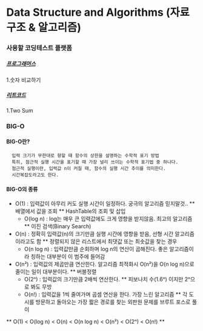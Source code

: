 # Data Structure and Algorithms (자료구조 & 알고리즘)

### 사용할 코딩테스트 플랫폼
##### [프로그래머스](https://programmers.co.kr/)
  1.숫자 비교하기 <br>
##### [리트코드](https://leetcode.com)
  1.Two Sum <br>
### BIG-O
#### BIG-O란?
      입력 크기가 무한대로 향할 때 함수의 상한을 설명하는 수학적 표기 방법
      특히, 점근적 실행 시간을 표기할 때 가장 널리 쓰이는 수학적 표기법 중 하나다.
      점근적 실행이란, 입력값 n이 커질 때, 함수의 실행 시간 추이를 의미한다.
      시간복잡도라고도 한다.

#### BIG-O의 종류
  * O(1) : 입력값이 아무리 커도 실행 시간이 일정하다. 궁극의 알고리즘 믿지말것..
		** 배열에서 값을 조회
		** HashTable의 조회 및 삽입
	* O(log n) : log는 매우 큰 입력값에도 크게 영향을 받지않음. 최고의 알고리즘
  	** 이진 검색(Binary Search)
  * O(n) : 정확히 입력값(n)의 크기만큼 실행 시간에 영향을 받음, 선형 시간 알고리즘이라고도 함
		** 정렬되지 않은 리스트에서 최댓값 또는 최솟값을 찾는 경우
	* O(n log n) : 입력값만큼 순회하며 log n의 연산이 곱해진다. 좋은 알고리즘이라 칭하는 대부분이 이 범주에 들어감
  * O(n²) : 입력값의 제곱만큼 연산한다. 알고리즘 최적화시 O(n²)을 O(n log n)으로 줄이는 일이 대부분이다.
		** 버블정렬
	* O(2ⁿ) : 입력값의 크기만큼 2배씩 연산한다.
    ** 피보나치 수(1.6ⁿ) 이지만 2ⁿ으로 봐도 무방
 	* O(n!) : 입력값을 1씩 줄여가며 곱셈 연산을 한다. 가장 느린 알고리즘
  	** 각 도시를 방문하고 돌아오는 가장 짧은 경로를 찾는 외판원 문제를 브루트 포스로 풀이

** O(1) < O(log n) < O(n) < O(n log n) < O(n²) < O(2ⁿ) < O(n!) **

